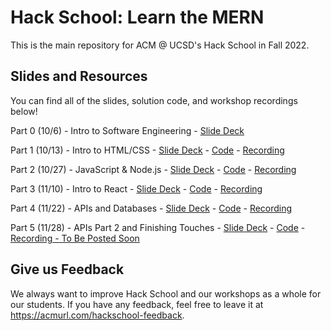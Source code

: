 # Hack School: Learn the MERN

This is the main repository for ACM @ UCSD's Hack School in Fall 2022. 

## Slides and Resources

You can find all of the slides, solution code, and workshop recordings below!

Part 0 (10/6) - Intro to Software Engineering - [Slide Deck](https://acmurl.com/hackschool-0-slides)

Part 1 (10/13) - Intro to HTML/CSS - [Slide Deck](https://acmurl.com/hackschool-1-slides) - [Code](https://github.com/acmucsd/hackschool-fa22/tree/part1) - [Recording](https://acmurl.com/hackschool-1-video)

Part 2 (10/27) - JavaScript & Node.js - [Slide Deck](https://acmurl.com/hackschool-2-slides) - [Code](https://github.com/acmucsd/hackschool-fa22/tree/part2) - [Recording](https://acmurl.com/hackschool-2-video)

Part 3 (11/10) - Intro to React - [Slide Deck](https://acmurl.com/hackschool-3-slides) - [Code](https://github.com/acmucsd/hackschool-fa22/tree/part3) - [Recording](https://acmurl.com/hackschool-3-video)

Part 4 (11/22) - APIs and Databases - [Slide Deck](https://acmurl.com/hackschool-4-slides) - [Code](https://github.com/acmucsd/hackschool-fa22/tree/part4) - [Recording](https://acmurl.com/hackschool-4-video)

Part 5 (11/28) - APIs Part 2 and Finishing Touches - [Slide Deck](https://acmurl.com/hackschool-5-slides) - [Code](https://github.com/acmucsd/hackschool-fa22/tree/part5) - [Recording - To Be Posted Soon](https://acmurl.com/hackschool-5-video)



## Give us Feedback

We always want to improve Hack School and our workshops as a whole for our students. If you have any feedback, feel free to leave it at https://acmurl.com/hackschool-feedback.
